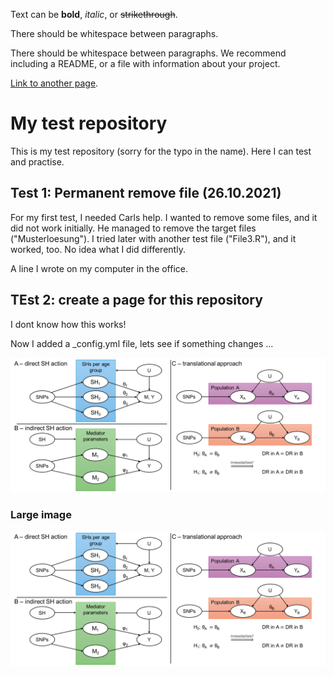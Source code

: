 Text can be **bold**, _italic_, or ~~strikethrough~~.

There should be whitespace between paragraphs.

There should be whitespace between paragraphs. We recommend including a README, or a file with information about your project.

[Link to another page](./docs/another_test_page.html).

# My test repository

This is my test repository (sorry for the typo in the name). Here I can test and practise. 

## Test 1: Permanent remove file (26.10.2021)

For my first test, I needed Carls help. I wanted to remove some files, and it did not work initially. He managed to remove the target files ("Musterloesung"). I tried later with another test file ("File3.R"), and it worked, too. No idea what I did differently. 

A line I wrote on my computer in the office. 

## TEst 2: create a page for this repository

I dont know how this works!

Now I added a _config.yml file, lets see if something changes ...

![Overview1](/docs/Overview_new.png)

### Large image

![Branching](https://github.com/pottj/myTestRepro/blob/main/docs/Overview_new.png)
